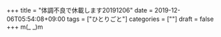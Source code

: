 +++
title = "体調不良で休載します20191206"
date = 2019-12-06T05:54:08+09:00
tags = ["ひとりごと"]
categories = [""]
draft = false
+++
m(_ _)m